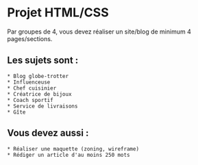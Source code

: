 # Projet HTML/CSS

Par groupes de 4, vous devez réaliser un site/blog de minimum 4 pages/sections.
	
## Les sujets sont : 

	* Blog globe-trotter
	* Influenceuse
	* Chef cuisinier
	* Créatrice de bijoux
	* Coach sportif
	* Service de livraisons
	* Gîte
	
## Vous devez aussi : 

	* Réaliser une maquette (zoning, wireframe)
	* Rédiger un article d'au moins 250 mots	
